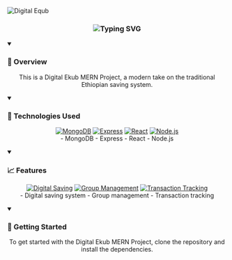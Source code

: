 ![Digital Equb](https://github.com/user-attachments/assets/47e498f1-f435-493c-adf4-74b03997abf1)



<div align="center">
  <h3>
    <img src="https://readme-typing-svg.herokuapp.com?font=Fira+Code&weight=500&size=25&pause=1000&color=00E7FF&center=true&vCenter=true&random=false&width=435&lines=Digital%20Ekub%20MERN%20Project%2FEthiopian%20Traditional%20Saving%20System%2F" alt="Typing SVG" />
  </h3>
</div>

<details open>
<summary><h3>📄 Overview</h3></summary>
<p align="center">
  This is a Digital Ekub MERN Project, a modern take on the traditional Ethiopian saving system.
</p>
</details>

<details open>
<summary><h3>🔧 Technologies Used</h3></summary>
<p align="center">
  <a href="#"><img src="https://img.shields.io/badge/MongoDB-47A248?style=for-the-badge&logo=mongodb&logoColor=white" alt="MongoDB"/></a>
  <a href="#"><img src="https://img.shields.io/badge/Express-000000?style=for-the-badge&logo=express&logoColor=white" alt="Express"/></a>
  <a href="#"><img src="https://img.shields.io/badge/React-61DAFB?style=for-the-badge&logo=react&logoColor=black" alt="React"/></a>
  <a href="#"><img src="https://img.shields.io/badge/Node.js-339933?style=for-the-badge&logo=node.js&logoColor=white" alt="Node.js"/></a>
  <br>
  - MongoDB
  - Express
  - React
  - Node.js
</p>
</details>

<details open>
<summary><h3>📈 Features</h3></summary>
<p align="center">
  <a href="#"><img src="https://img.shields.io/badge/Digital%20Saving-4CAF50?style=for-the-badge&logo=saving&logoColor=white" alt="Digital Saving"/></a>
  <a href="#"><img src="https://img.shields.io/badge/Group%20Management-FF9800?style=for-the-badge&logo=group&logoColor=white" alt="Group Management"/></a>
  <a href="#"><img src="https://img.shields.io/badge/Transaction%20Tracking-8BC34A?style=for-the-badge&logo=transaction&logoColor=white" alt="Transaction Tracking"/></a>
  <br>
  - Digital saving system
  - Group management
  - Transaction tracking
</p>
</details>

<details open>
<summary><h3>🚀 Getting Started</h3></summary>
<p align="center">
  To get started with the Digital Ekub MERN Project, clone the repository and install the dependencies.
</p>
</details>

